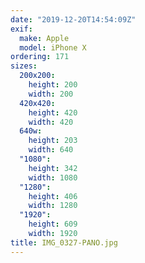 ```yaml
---
date: "2019-12-20T14:54:09Z"
exif:
  make: Apple
  model: iPhone X
ordering: 171
sizes:
  200x200:
    height: 200
    width: 200
  420x420:
    height: 420
    width: 420
  640w:
    height: 203
    width: 640
  "1080":
    height: 342
    width: 1080
  "1280":
    height: 406
    width: 1280
  "1920":
    height: 609
    width: 1920
title: IMG_0327-PANO.jpg
---
```

